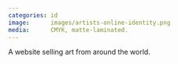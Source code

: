```yaml
---
categories: id
image:      images/artists-online-identity.png
media:      CMYK, matte-laminated.
---
```

A website selling art from around the world.
